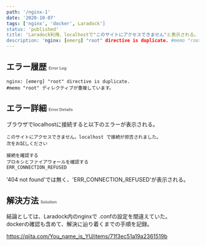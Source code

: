 ```yaml
---
path: '/nginx-1'
date: '2020-10-07'
tags: ['nginx', 'docker', Laradock']
status: 'published'
title: 'Laradock利用、localhostで"このサイトにアクセスできません"と表示される。'
description: 'nginx: [emerg] "root" directive is duplicate. #memo "root" ディレクティブが重複しています。'
---
```

## エラー履歴 <span style="font-size:.5em; opacity:.6;">Error Log</span>

```log
nginx: [emerg] "root" directive is duplicate.
#memo "root" ディレクティブが重複しています。
```

## エラー詳細 <span style="font-size:.5em; opacity:.6;">Error Details</span>

ブラウザでlocalhostに接続すると以下のエラーが表示される。

```text
このサイトにアクセスできません。localhost で接続が拒否されました。
次をお試しください

接続を確認する
プロキシとファイアウォールを確認する
ERR_CONNECTION_REFUSED
```

'404 not found'では無く、'ERR_CONNECTION_REFUSED'が表示される。

## 解決方法 <span style="font-size:.5em; opacity:.6;">Solution</span>

結論としては、Laradock内のnginxで .confの設定を間違えていた。  
dockerの確認も含めて、解決に辿り着くまでの手順を記録。

<https://qiita.com/You_name_is_YU/items/71f3ec51a19a2361519b>

